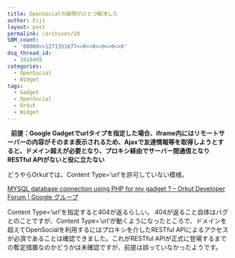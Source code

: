 ```yaml
---
title: OpenSocialの疑問がひとつ解決した
author: Eiji
layout: post
permalink: /archives/10
SBM_count:
  - '00000<>1271351677<>0<>0<>0<>0<>0'
dsq_thread_id:
  - 2818469
categories:
  - OpenSocial
  - Widget
tags:
  - Gadget
  - OpenSocial
  - Orkut
  - Widget
---
```

<div class="wp_plus_one_button" style="margin: 0 8px 8px 0; float:left; ">
  <g:plusone href="http://devlog.agektmr.com/archives/10" callback="wp_plus_one_handler"></g:plusone>
</div>

**前提：Google Gadgetでurlタイプを指定した場合、iframe内にはリモートサーバーの内容がそのまま表示されるため、Ajaxで友達情報等を取得しようとすると、ドメイン超えが必要となり、プロキシ経由でサーバー間通信となりRESTful APIがないと役に立たない**

どうやらOrkutでは、Content Type=&#8217;url&#8217;を許可していない模様。

<a href="http://groups.google.com/group/opensocial-orkut/browse_thread/thread/f6de89397dc56576/70f57151180b87cb?lnk=gst&q=content+type+url#70f57151180b87cb" target="_blank">MYSQL database connection using PHP for my gadget ? &#8211; Orkut Developer Forum | Google グループ</a>

Content Type=&#8217;url&#8217;を指定すると404が返るらしい。 404が返ること自体はバグとのことですが、Content Type=&#8217;url&#8217;が動くようになったところで、ドメインを超えてOpenSocialを利用するにはプロキシを介したRESTful APIによるアクセスが必須であることは確認できました。これがRESTful APIが正式に登場するまでの暫定措置なのかどうかは未確認ですが、前提は誤っていなかったようです。